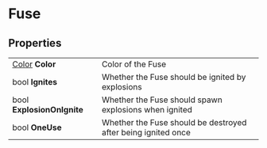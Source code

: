 # Fuse

## Properties
| | |
| -------- | ------- |
| [Color](../Types/Color.md) <b>Color</b> | Color of the Fuse |
| bool <b>Ignites</b> | Whether the Fuse should be ignited by explosions |
| bool <b>ExplosionOnIgnite</b> | Whether the Fuse should spawn explosions when ignited |
| bool <b>OneUse</b> | Whether the Fuse should be destroyed after being ignited once |